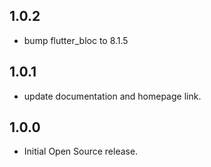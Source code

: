 ## 1.0.2

- bump flutter_bloc to 8.1.5 

## 1.0.1

- update documentation and homepage link.

## 1.0.0

- Initial Open Source release.
